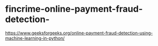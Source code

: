 # fincrime-online-payment-fraud-detection-

https://www.geeksforgeeks.org/online-payment-fraud-detection-using-machine-learning-in-python/
